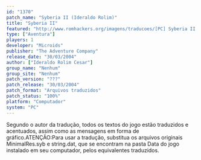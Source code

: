 ```yaml
---
id: "1370"
patch_name: "Syberia II (Ideraldo Rolim)"
title: "Syberia II"
featured: "http://www.romhackers.org/imagens/traducoes/[PC] Syberia II - Ideraldo Rolim - 1.jpg"
type: ["Aventura"]
players: 1
developer: "Microids"
publisher: "The Adventure Company"
release_date: "30/03/2004"
author: ["Ideraldo Rolim Cesar"]
group_name: "Nenhum"
group_site: "Nenhum"
patch_version: "???"
patch_release: "30/03/2004"
patch_format: "Arquivos traduzidos"
patch_status: "100%"
platform: "Computador"
system: "PC"
---
```


Segundo o autor da tradução, todos os textos do jogo estão traduzidos e acentuados, assim como as mensagens em forma de gráfico.ATENÇÃO:Para usar a tradução, substitua os arquivos originais MinimalRes.syb e string.dat, que se encontram na pasta Data do jogo instalado em seu computador, pelos equivalentes traduzidos.